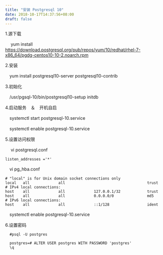 ```yaml
---
title: "安装 Postgresql 10"
date: 2018-10-17T14:37:56+08:00
draft: false
---
```


1.源下载

　  yum install https://download.postgresql.org/pub/repos/yum/10/redhat/rhel-7-x86_64/pgdg-centos10-10-2.noarch.rpm

2.安装

  　yum install postgresql10-server postgresql10-contrib

3.初始化

  　/usr/pgsql-10/bin/postgresql10-setup initdb

4.启动服务　＆　开机自启
   
   　systemctl start postgresql-10.service

   　systemctl enable postgresql-10.service

5.设置访问权限

　  vi postgresql.conf

  ```
  listen_addresses ='*'
  ```

  　vi pg_hba.conf

  ```
  # "local" is for Unix domain socket connections only
  local   all             all                                     trust
  # IPv4 local connections:
  host    all             all             127.0.0.1/32            trust
  host    all             all             0.0.0.0/0               md5
  # IPv6 local connections:
  host    all             all             ::1/128                 ident

  ```

  　systemctl enable postgresql-10.service


6.设置密码

```
  #psql -U postgres
  
  postgres=# ALTER USER postgres WITH PASSWORD 'postgres'
  \q

``` 
